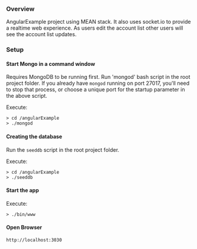 ### Overview
AngularExample project using MEAN stack. It also uses socket.io to provide a realtime web experience.
As users edit the account list other users will see the account list updates.

### Setup
#### Start Mongo in a command window
Requires MongoDB to be running first. 
Run 'mongod' bash script in the root project folder. 
If you already have `mongod` running on port 27017, you'll need to stop that 
process, or choose a unique port for the startup parameter in the above script.

Execute:

```
> cd /angularExample
> ./mongod
```

#### Creating the database
Run the `seeddb` script in the root project folder.

Execute:
```
> cd /angularExample
> ./seeddb
```

#### Start the app
Execute:
```
> ./bin/www
```

#### Open Browser
`http://localhost:3030`









